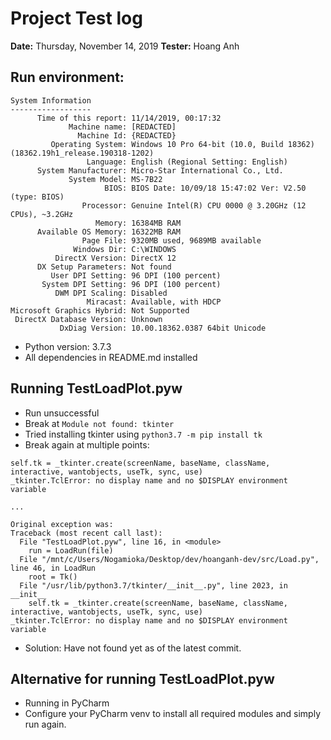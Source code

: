 # Project Test log
**Date:** Thursday, November 14, 2019
**Tester:** Hoang Anh

## Run environment:
```
System Information
------------------
      Time of this report: 11/14/2019, 00:17:32
             Machine name: [REDACTED]
               Machine Id: {REDACTED}
         Operating System: Windows 10 Pro 64-bit (10.0, Build 18362) (18362.19h1_release.190318-1202)
                 Language: English (Regional Setting: English)
      System Manufacturer: Micro-Star International Co., Ltd.
             System Model: MS-7B22
                     BIOS: BIOS Date: 10/09/18 15:47:02 Ver: V2.50 (type: BIOS)
                Processor: Genuine Intel(R) CPU 0000 @ 3.20GHz (12 CPUs), ~3.2GHz
                   Memory: 16384MB RAM
      Available OS Memory: 16322MB RAM
                Page File: 9320MB used, 9689MB available
              Windows Dir: C:\WINDOWS
          DirectX Version: DirectX 12
      DX Setup Parameters: Not found
         User DPI Setting: 96 DPI (100 percent)
       System DPI Setting: 96 DPI (100 percent)
          DWM DPI Scaling: Disabled
                 Miracast: Available, with HDCP
Microsoft Graphics Hybrid: Not Supported
 DirectX Database Version: Unknown
           DxDiag Version: 10.00.18362.0387 64bit Unicode
```
- Python version: 3.7.3
- All dependencies in README.md installed

## Running TestLoadPlot.pyw
- Run unsuccessful
- Break at ``` Module not found: tkinter ```
- Tried installing tkinter using ``` python3.7 -m pip install tk ```
- Break again at multiple points:
```
self.tk = _tkinter.create(screenName, baseName, className, interactive, wantobjects, useTk, sync, use)
_tkinter.TclError: no display name and no $DISPLAY environment variable

...

Original exception was: 
Traceback (most recent call last):
  File "TestLoadPlot.pyw", line 16, in <module>
    run = LoadRun(file)
  File "/mnt/c/Users/Nogamioka/Desktop/dev/hoanganh-dev/src/Load.py", line 46, in LoadRun
    root = Tk()
  File "/usr/lib/python3.7/tkinter/__init__.py", line 2023, in __init__
    self.tk = _tkinter.create(screenName, baseName, className, interactive, wantobjects, useTk, sync, use)
_tkinter.TclError: no display name and no $DISPLAY environment variable
```
- Solution: Have not found yet as of the latest commit.

## Alternative for running TestLoadPlot.pyw
- Running in PyCharm
- Configure your PyCharm venv to install all required modules and simply run again.